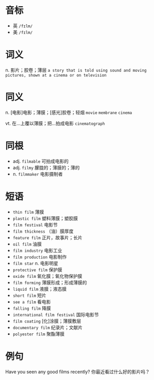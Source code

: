 # 音标

- 英 `/fɪlm/`
- 美 `/fɪlm/`

# 词义

n. 影片；胶卷；薄层
`a story that is told using sound and moving pictures, shown at a cinema or on television`

# 同义

n. [电影]电影；薄膜；[感光]胶卷；轻烟
`movie` `membrane` `cinema`

vt. 在…上覆以薄膜；把…拍成电影
`cinematograph`

# 同根

- adj. `filmable` 可拍成电影的
- adj. `filmy` 朦胧的；薄膜的；薄的
- n. `filmmaker` 电影摄制者

# 短语

- `thin film` 薄膜
- `plastic film` 塑料薄膜；塑胶膜
- `film festival` 电影节
- `film thickness` （油）膜厚度
- `feature film` 正片，故事片；长片
- `oil film` 油膜
- `film industry` 电影工业
- `film production` 电影制作
- `film star` n. 电影明星
- `protective film` 保护膜
- `oxide film` 氧化膜；氧化物保护膜
- `film forming` 薄膜形成；形成薄膜的
- `liquid film` 液膜；液态膜
- `short film` 短片
- `see a film` 看电影
- `falling film` 降膜
- `international film festival` 国际电影节
- `film coating` [化]涂膜；薄膜敷层
- `documentary film` 纪录片；文献片
- `polyester film` 聚酯薄膜

# 例句

Have you seen any good films recently?
你最近看过什么好的影片吗？


